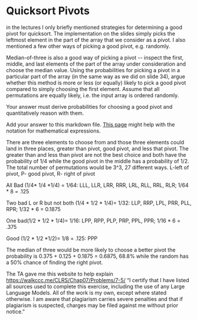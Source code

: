 # Quicksort Pivots

in the lectures I only briefly mentioned strategies for determining a good pivot
for quicksort. The implementation on the slides simply picks the leftmost
element in the part of the array that we consider as a pivot. I also mentioned a
few other ways of picking a good pivot, e.g. randomly.

Median-of-three is also a good way of picking a pivot -- inspect the first,
middle, and last elements of the part of the array under consideration and
choose the median value. Using the probabilities for picking a pivot in a
particular part of the array (in the same way as we did on slide 34), argue
whether this method is more or less (or equally) likely to pick a good pivot
compared to simply choosing the first element. Assume that all permutations are
equally likely, i.e. the input array is ordered randomly.

Your answer must derive probabilities for choosing a good pivot and
quantitatively reason with them.

Add your answer to this markdown file. [This
page](https://docs.github.com/en/get-started/writing-on-github/working-with-advanced-formatting/writing-mathematical-expressions)
might help with the notation for mathematical expressions.

There are three elements to choose from and those three elements could land in three places, greater than pivot, good pivot, and less that pivot. The greater than and less than pivot are not the best choice and both have the probability of 1/4 while the good pivot in the middle has a probability of 1/2. The total number of permutations would be 3^3, 27 different ways. L-left of pivot, P- good pivot, R- right of pivot

All Bad (1/4* 1/4 *1/4) = 1/64: LLL, LLR, LRR, RRR, LRL, RLL, RRL, RLR;  1/64 * 8 = .125

Two bad L or R but not both (1/4 * 1/2 * 1/4)= 1/32: LLP, RRP, LPL, PRR, PLL, RPR; 1/32 * 6 = 0.1875

One bad(1/2 * 1/2 * 1/4)= 1/16: LPP, RPP, PLP, PRP, PPL, PPR; 1/16 * 6 = .375

Good (1/2 * 1/2 *1/2)= 1/8 = .125: PPP

The median of three would be more likely to choose a better pivot the probability is 0.375 + 0.125 + 0.1875 = 0.6875, 68.8% while the random has a 50% chance of finding the right pivot. 

The TA gave me this website to help explain https://walkccc.me/CLRS/Chap07/Problems/7-5/ “I certify that I have listed all sources used to complete this exercise, including the use of any Large Language Models. All of the work is my own, except where stated otherwise. I am aware that plagiarism carries severe penalties and that if plagiarism is suspected, charges may be filed against me without prior notice.”
